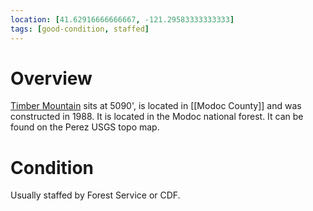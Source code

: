```yaml
---
location: [41.62916666666667, -121.29583333333333]
tags: [good-condition, staffed]
---
```


# Overview

[Timber Mountain](http://www.peakbagging.com/CALookoutPhotos/TimberMtn.html) sits at 5090', is located in [[Modoc County]] and was constructed in 1988. It is located in the Modoc national forest. It can be found on the Perez USGS topo map.

# Condition

Usually staffed by Forest Service or CDF.